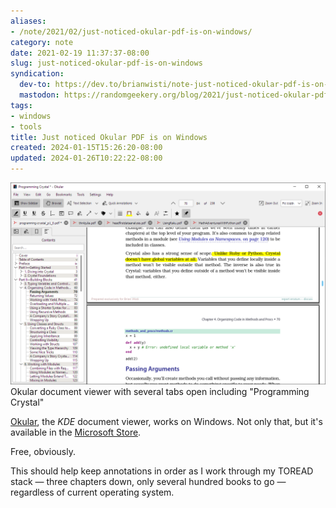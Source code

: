 ```yaml
---
aliases:
- /note/2021/02/just-noticed-okular-pdf-is-on-windows/
category: note
date: 2021-02-19 11:37:37-08:00
slug: just-noticed-okular-pdf-is-on-windows
syndication:
  dev-to: https://dev.to/brianwisti/note-just-noticed-okular-pdf-is-on-windows-31jh
  mastodon: https://randomgeekery.org/blog/2021/just-noticed-okular-pdf-is-on-windows/
tags:
- windows
- tools
title: Just noticed Okular PDF is on Windows
created: 2024-01-15T15:26:20-08:00
updated: 2024-01-26T10:22:22-08:00
---
```


![attachments/img/2021/cover-2021-02-19.png](../../../attachments/img/2021/cover-2021-02-19.png)
Okular document viewer with several tabs open including "Programming Crystal"

[Okular](https://okular.kde.org), the *KDE* document viewer, works on Windows. Not only that, but it's available in the [Microsoft Store](https://www.microsoft.com/en-us/p/okular/9n41msq1wnm8).

Free, obviously.

This should help keep annotations in order as I work through my TOREAD stack — three chapters down, only several hundred books to go —regardless of current operating system.
